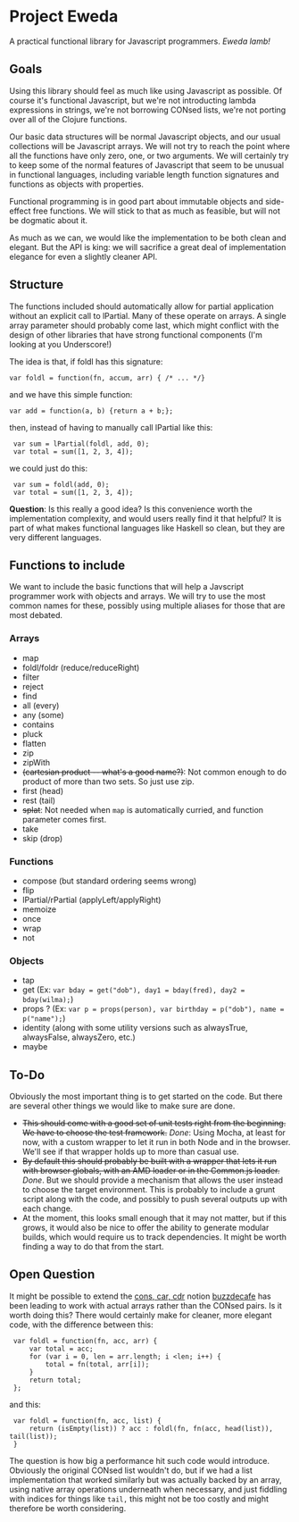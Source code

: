 Project Eweda
=============

A practical functional library for Javascript programmers.  _Eweda lamb!_



Goals
-----

Using this library should feel as much like using Javascript as possible.  Of course it's functional Javascript, but
we're not introducting lambda expressions in strings, we're not borrowing CONsed lists, we're not porting over all of
the Clojure functions.

Our basic data structures will be normal Javascript objects, and our usual collections will be Javascript arrays.  We
will not try to reach the point where all the functions have only zero, one, or two arguments.  We will certainly try
to keep some of the normal features of Javascript that seem to be unusual in functional languages, including variable
length function signatures and functions as objects with properties.

Functional programming is in good part about immutable objects and side-effect free functions.  We will stick to that
as much as feasible, but will not be dogmatic about it.

As much as we can, we would like the implementation to be both clean and elegant.  But the API is king: we will
sacrifice a great deal of implementation elegance for even a slightly cleaner API.


Structure
---------

The functions included should automatically allow for partial application without an explicit call to lPartial.  Many of
these operate on arrays.  A single array parameter should probably come last, which might conflict with the design of
other libraries that have strong functional components (I'm looking at you Underscore!)

The idea is that, if foldl has this signature:

    var foldl = function(fn, accum, arr) { /* ... */}

and we have this simple function:

    var add = function(a, b) {return a + b;};

then, instead of having to manually call lPartial like this:

     var sum = lPartial(foldl, add, 0);
     var total = sum([1, 2, 3, 4]);

we could just do this:

     var sum = foldl(add, 0);
     var total = sum([1, 2, 3, 4]);

**Question**: Is this really a good idea?  Is this convenience worth the implementation complexity, and would users
really find it that helpful?  It is part of what makes functional languages like Haskell so clean, but they are very
different languages.


Functions to include
--------------------

We want to include the basic functions that will help a Javscript programmer work with objects and arrays.  We will try
to use the most common names for these, possibly using multiple aliases for those that are most debated.


### Arrays ###

  * map
  * foldl/foldr (reduce/reduceRight)
  * filter
  * reject
  * find
  * all (every)
  * any (some)
  * contains
  * pluck
  * flatten
  * zip
  * zipWith
  * <del>(cartesian product -- what's a good name?)</del>: Not common enough to do product of more than two sets.  So
    just use zip.
  * first (head)
  * rest (tail)
  * <del>splat</del>: Not needed when `map` is automatically curried, and function parameter comes first.
  * take
  * skip (drop)

### Functions ###

  * compose (but standard ordering seems wrong)
  * flip
  * lPartial/rPartial (applyLeft/applyRight)
  * memoize
  * once
  * wrap
  * not

### Objects ###

  * tap
  * get (Ex: `var bday = get("dob"), day1 = bday(fred), day2 = bday(wilma);`)
  * props ? (Ex: `var p = props(person), var birthday = p("dob"), name = p("name");`)
  * identity (along with some utility versions such as alwaysTrue, alwaysFalse, alwaysZero, etc.)
  * maybe



To-Do
-----

Obviously the most important thing is to get started on the code.  But there are several other things we would like to
make sure are done.

  * <del>This should come with a good set of unit tests right from the beginning.  We have to choose the test
    framework.</del> *Done*: Using Mocha, at least for now, with a custom wrapper to let it run in both Node and
    in the browser.  We'll see if that wrapper holds up to more than casual use.
  * <del>By default this should probably be built with a wrapper that lets it run with browser globals, with an AMD
    loader or in the Common.js loader.</del>  *Done*.  But we should provide a mechanism that allows the user
    instead to choose the target environment.  This is probably to include a grunt script along with the code, and
    possibly to push several outputs up with each change.
  * At the moment, this looks small enough that it may not matter, but if this grows, it would also be nice to offer
    the ability to generate modular builds, which would require us to track dependencies.  It might be worth finding
    a way to do that from the start.


Open Question
-------------

It might be possible to extend the [cons, car, cdr][cons] notion [buzzdecafe][mike] has been leading to work with actual
arrays rather than the CONsed pairs.  Is it worth doing this?  There would certainly make for cleaner, more elegant
code, with the difference between this:

     var foldl = function(fn, acc, arr) {
         var total = acc;
         for (var i = 0, len = arr.length; i <len; i++) {
             total = fn(total, arr[i]);
         }
         return total;
     };

and this:

     var foldl = function(fn, acc, list) {
         return (isEmpty(list)) ? acc : foldl(fn, fn(acc, head(list)), tail(list));
     }

The question is how big a performance hit such code would introduce.  Obviously the original CONsed list wouldn't do,
but if we had a list implementation that worked similarly but was actually backed by an array, using native array
operations underneath when necessary, and just fiddling with indices for things like `tail,` this might not be too
costly and might therefore be worth considering.


  [cons]: https://gist.github.com/buzzdecafe/5272249
  [mike]: https://github.com/buzzdecafe